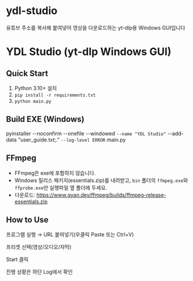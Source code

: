 # ydl-studio
유튜브 주소를 복사해 붙여넣어 영상을 다운로드하는 yt-dlp용 Windows GUI입니다
# YDL Studio (yt-dlp Windows GUI)

## Quick Start
1) Python 3.10+ 설치
2) `pip install -r requirements.txt`
3) `python main.py`

## Build EXE (Windows)
pyinstaller --noconfirm --onefile --windowed `
    --name "YDL Studio" `
    --add-data "user_guide.txt;." `
    --log-level ERROR `
    main.py

## FFmpeg
- FFmpeg은 exe에 포함하지 않습니다.
- Windows 릴리스 패키지(essentials.zip)를 내려받고, `bin` 폴더의 `ffmpeg.exe`와 `ffprobe.exe`만 실행파일 옆 폴더에 두세요.
- 다운로드: https://www.gyan.dev/ffmpeg/builds/ffmpeg-release-essentials.zip

## How to Use
프로그램 실행 → URL 붙여넣기(우클릭 Paste 또는 Ctrl+V)

프리셋 선택(영상/오디오/자막)

Start 클릭

진행 상황은 하단 Log에서 확인

